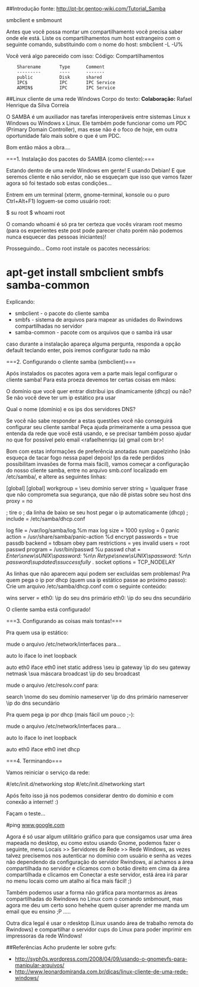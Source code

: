##Introdução 
fonte: http://pt-br.gentoo-wiki.com/Tutorial_Samba

smbclient e smbmount

Antes que você possa montar um compartilhamento você precisa saber onde ele está. Liste os compartilhamentos num host estrangeiro com o seguinte comando, substituindo  com o nome do host: smbclient -L  -U%

Você verá algo pareceido com isso:
Código: Compartilhamentos

        Sharename       Type      Comment
        ---------       ----      -------
        public          Disk      shared
        IPC$            IPC       IPC Service
        ADMIN$          IPC       IPC Service

##Linux <span class="highlightedSearchTerm">client</span>e de uma rede Windows 
Corpo do texto:
**Colaboração:** Rafael Henrique da Silva Correia

O <span class="highlightedSearchTerm">SAMBA</span> é um auxiliador nas tarefas interoperáveis entre sistemas Linux x Windows ou Windows x Linux. Ele também pode funcionar como um PDC (Primary Domain Controller), mas esse não é o foco de hoje, em outra oportunidade falo mais sobre o que é um PDC.

Bom então mãos a obra....

===1. Instalação dos pacotes do <span class="highlightedSearchTerm">SAMBA</span> (como <span class="highlightedSearchTerm">client</span>e):=== 

Estando dentro de uma rede Windows em gente! E usando Debian! E que seremos
<span class="highlightedSearchTerm">client</span>e e não servidor, não se esqueçam que isso que vamos fazer agora só
foi testado sob estas condições...

Entrem em um terminal (xterm, gnome-terminal, konsole ou o puro Ctrl+Alt+F1)
loguem-se como usuário root:

$ su root
$ whoami
root


O comando whoami é só pra ter certeza que vocês viraram root mesmo (para os
experientes este post pode parecer chato porém não podemos nunca esquecer
das pessoas iniciantes)!

Prosseguindo...
Como root instale os pacotes necessários:

# apt-get install smbclient smbfs samba-common


Explicando:

- smb<span class="highlightedSearchTerm">client</span> - o pacote do <span class="highlightedSearchTerm">client</span>e <span class="highlightedSearchTerm">samba</span>
- smbfs - sistema de arquivos para mapear as unidades do Rwindows compartilhadas no servidor
- <span class="highlightedSearchTerm">samba</span>-common - pacote com os arquivos que o <span class="highlightedSearchTerm">samba</span> irá usar

caso durante a instalação apareça alguma pergunta, responda a opção default
teclando enter, pois iremos configurar tudo na mão

===2. Configurando o <span class="highlightedSearchTerm">client</span>e <span class="highlightedSearchTerm">samba</span> (smb<span class="highlightedSearchTerm">client</span>)=== 

Após instalados os pacotes agora vem a parte mais legal configurar o <span class="highlightedSearchTerm">client</span>e
<span class="highlightedSearchTerm">samba</span>! Para esta proeza devemos ter certas coisas em mãos:

O domínio que você quer entrar distribui ips dinamicamente (dhcp) ou não? Se
não você deve ter um ip estático pra usar

Qual o nome (domínio) e os ips dos servidores DNS?

Se você não sabe responder a estas questões você não conseguirá configurar
seu <span class="highlightedSearchTerm">client</span>e <span class="highlightedSearchTerm">samba</span>! Peça ajuda primeiramente a uma pessoa que entenda da rede
que você está usando, e se precisar também posso ajudar no que for possível
pelo email <rafaelhenriqu (a) gmail com br>!

Bom com estas informações de preferência anotadas num papelzinho (não esqueça
de tacar fogo nessa papel depois! Ips da rede perdidos possibilitam invasões de
forma mais fácil), vamos começar a configuração do nosso <span class="highlightedSearchTerm">client</span>e <span class="highlightedSearchTerm">samba</span>, entre
no arquivo smb.conf localizado em /etc/<span class="highlightedSearchTerm">samba</span>/, e altere as seguintes linhas:

[global]
[global]
workgroup = \seu domínio
server string = \qualquer frase que não comprometa sua segurança, que não dê pistas sobre seu host
dns proxy = no

; tire o ; da linha de baixo se seu host pegar o ip automaticamente (dhcp)
; include = /etc/samba/dhcp.conf

log file = /var/log/samba/log.%m
max log size = 1000
syslog = 0
panic action = /usr/share/samba/panic-action %d
encrypt passwords = true
passdb backend = tdbsam
obey pam restrictions = yes
invalid users = root
passwd program = /usr/bin/passwd %u
passwd chat = *Enter\snew\sUNIX\spassword:* %n\n *Retype\snew\sUNIX\spassword:* %n\n *password\supdated\ssuccessfully* .
socket options = TCP_NODELAY


As linhas que não aparecem aqui podem ser excluídas sem problemas!
Pra quem pega o ip por dhcp (quem usa ip estático passe ao próximo passo):
Crie um arquivo /etc/<span class="highlightedSearchTerm">samba</span>/dhcp.conf com o seguinte conteúdo:

wins server = eth0: \ip do seu dns primário eth0: \ip do seu dns secundário

O <span class="highlightedSearchTerm">client</span>e <span class="highlightedSearchTerm">samba</span> está configurado!

===3. Configurando as coisas mais tontas!=== 

Pra quem usa ip estático:

mude o arquivo /etc/network/interfaces para...

auto lo
iface lo inet loopback

auto eth0
iface eth0 inet static
address \seu ip
gateway \ip do seu gateway
netmask \sua máscara
broadcast \ip do seu broadcast


mude o arquivo /etc/resolv.conf para:


search \nome do seu domínio
nameserver \ip do dns primário
nameserver \ip do dns secundário


Pra quem pega ip por dhcp (mais fácil um pouco ;-):

mude o arquivo /etc/network/interfaces para...


auto lo
iface lo inet loopback

auto eth0
iface eth0 inet dhcp


===4. Terminando=== 

Vamos reiniciar o serviço da rede:

#/etc/init.d/networking stop
#/etc/init.d/networking start


Após feito isso já nos podemos considerar dentro do domínio e com conexão a internet! :)

Façam o teste...

#ping www.google.com

Agora é só usar algum utilitário gráfico para que consigamos usar uma área
mapeada no desktop, eu como estou usando Gnome, podemos fazer o seguinte,
menu Locais >> Servidores de Rede >> Rede Windows, as vezes talvez precisemos
nos autenticar no domínio com usuário e senha as vezes não dependendo
da configuração do servidor Rwindows, aí achamos a área compartilhada no
servidor e clicamos com o botão direito em cima da área compartilhada e
clicamos em Conectar a este servidor, está área irá parar no menu locais
como um atalho aí fica mais fácil! ;)

Também podemos usar a forma não gráfica para montarmos as áreas compartilhadas
do Rwindows no Linux com o comando smbmount, mas agora me deu um certo sono
hehehe quem quiser aprender me manda um email que eu ensino ;P .....

Outra dica legal é usar o rdesktop (Linux usando área de trabalho remota
do Rwindows) e compartilhar o servidor cups do Linux para poder imprimir em
impressoras da rede Windows!


##Referências 
Acho prudente ler sobre gvfs:
* http://syph0s.wordpress.com/2008/04/09/usando-o-gnomevfs-para-manipular-arquivos/
* http://www.leonardomiranda.com.br/dicas/linux-cliente-de-uma-rede-windows/